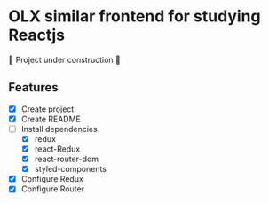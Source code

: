 # OLX similar frontend for studying Reactjs

:construction: Project under construction :construction:

## Features
- [x] Create project
- [x] Create README
- [ ] Install dependencies
    - [x] redux
    - [x] react-Redux
    - [x] react-router-dom
    - [x] styled-components
- [x] Configure Redux
- [x] Configure Router

